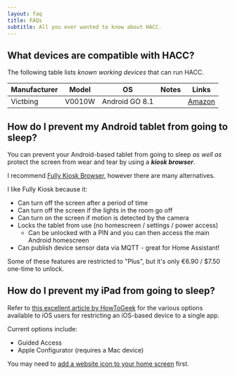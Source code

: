```yaml
---
layout: faq
title: FAQs
subtitle: All you ever wanted to know about HACC.
---
```


## What devices are compatible with HACC?

The following table lists *known working devices* that can run HACC.

| Manufacturer | Model  | OS             | Notes | Links                                                                               |
|--------------|--------|----------------|-------|-------------------------------------------------------------------------------------|
| Victbing     | V0010W | Android GO 8.1 |       | <i class="fab fa-amazon"></i> [Amazon](https://www.amazon.com/dp/B07S68Q35H/)       |


## How do I prevent my Android tablet from going to sleep?

You can prevent your Android-based tablet from going to sleep *as well as* protect the screen from wear and tear by using a ***kiosk browser***.

I recommend [Fully Kiosk Browser](https://www.ozerov.de/fully-kiosk-browser/), however there are many alternatives.

I like Fully Kiosk because it:

* Can turn off the screen after a period of time
* Can turn off the screen if the lights in the room go off
* Can turn on the screen if motion is detected by the camera
* Locks the tablet from use (no homescreen / settings / power access)
    * Can be unlocked with a PIN and you can then access the main Android homescreen
* Can publish device sensor data via MQTT - great for Home Assistant!

Some of these features are restricted to "Plus", but it's only &euro;6.90 / $7.50 one-time to unlock.

## How do I prevent my iPad from going to sleep?

Refer to [this excellent article by HowToGeek](https://www.howtogeek.com/252670/how-to-put-an-ipad-into-kiosk-mode-restricting-it-to-a-single-app/) for the
various options available to iOS users for restricting an iOS-based device to a single app.

Current options include:

* Guided Access
* Apple Configurator (requires a Mac device)

You may need to [add a website icon to your home screen](https://support.apple.com/guide/iphone/bookmark-favorite-webpages-iph42ab2f3a7/ios#iph4f9a47bbc) first.